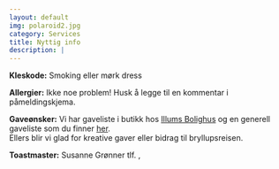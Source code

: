```yaml
---
layout: default
img: polaroid2.jpg
category: Services
title: Nyttig info
description: |
---
```

<b>Kleskode:</b> Smoking eller mørk dress <br />

<b>Allergier:</b> Ikke noe problem! Husk å legge til en kommentar i påmeldingskjema. <br />

<b>Gaveønsker:</b> Vi har gaveliste i butikk hos [Illums Bolighus](https://www.illumsbolighus.no/on/demandware.store/Sites-illums_bolighus_no-Site/nb_NO/GiftRegistry-ShowOthers?id=9978e1693aed0b0b84382e0450) og en generell gaveliste som du finner [her](https://www.onskelister.no/liste?id=mod1O0bapm7VuOg5sFc9).<br />
Ellers blir vi glad for kreative gaver eller bidrag til bryllupsreisen.<br />

<b>Toastmaster:</b> Susanne Grønner tlf. <script type="text/javascript">document.write('\u0039\u0031\u0037\u0036\u0031\u0031\u0038\u0037')</script>, <script type="text/javascript">document.write('\u0073\u0075\u0073\u0061\u006e\u006e\u0065\u002e\u0067\u0072\u006f\u006e\u006e\u0065\u0072\u0040\u0067\u006d\u0061\u0069\u006c\u002e\u0063\u006f\u006d')</script>
